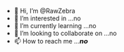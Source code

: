 - 👋 Hi, I’m @RawZebra
- 👀 I’m interested in ...no
- 🌱 I’m currently learning ...no
- 💞️ I’m looking to collaborate on ...no
- 📫 How to reach me ...𝙣𝙤

<!---
RawZebra/RawZebra is a ✨ special ✨ repository because its `README.md` (this file) appears on your GitHub profile.
You can click the Preview link to take a look at your changes.
--->
